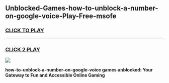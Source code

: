 
## Unblocked-Games-how-to-unblock-a-number-on-google-voice-Play-Free-msofe
<h3>
<a href="https://premium76.site?title=how-to-unblock-a-number-on-google-voice&ref=18A1">CLICK TO PLAY</a></h3>
<hr>

<h3>
<a href="https://premium76.site?title=how-to-unblock-a-number-on-google-voice&ref=18A1">CLICK 2 PLAY</a>
  
</h3>

<a href="https://premium76.site?title=how-to-unblock-a-number-on-google-voice&ref=18A1"><img src="https://clearcache.store/games.png"></a>


**how-to-unblock-a-number-on-google-voice games unblocked: Your Gateway to Fun and Accessible Online Gaming**
